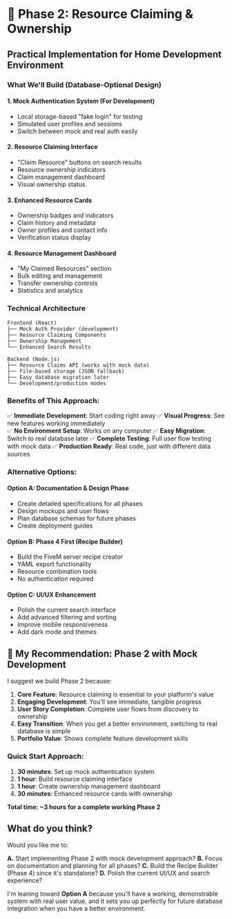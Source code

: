 # 🎯 Phase 2: Resource Claiming & Ownership
## Practical Implementation for Home Development Environment

### What We'll Build (Database-Optional Design)

#### 1. **Mock Authentication System** (For Development)
- Local storage-based "fake login" for testing
- Simulated user profiles and sessions
- Switch between mock and real auth easily

#### 2. **Resource Claiming Interface** 
- "Claim Resource" buttons on search results
- Resource ownership indicators
- Claim management dashboard
- Visual ownership status

#### 3. **Enhanced Resource Cards**
- Ownership badges and indicators
- Claim history and metadata
- Owner profiles and contact info
- Verification status display

#### 4. **Resource Management Dashboard**
- "My Claimed Resources" section
- Bulk editing and management
- Transfer ownership controls
- Statistics and analytics

### Technical Architecture

```
Frontend (React)
├── Mock Auth Provider (development)
├── Resource Claiming Components
├── Ownership Management
└── Enhanced Search Results

Backend (Node.js)
├── Resource Claims API (works with mock data)
├── File-based storage (JSON fallback)
├── Easy database migration later
└── Development/production modes
```

### Benefits of This Approach:

✅ **Immediate Development**: Start coding right away
✅ **Visual Progress**: See new features working immediately  
✅ **No Environment Setup**: Works on any computer
✅ **Easy Migration**: Switch to real database later
✅ **Complete Testing**: Full user flow testing with mock data
✅ **Production Ready**: Real code, just with different data sources

### Alternative Options:

#### Option A: **Documentation & Design Phase**
- Create detailed specifications for all phases
- Design mockups and user flows
- Plan database schemas for future phases
- Create deployment guides

#### Option B: **Phase 4 First (Recipe Builder)**
- Build the FiveM server recipe creator
- YAML export functionality
- Resource combination tools
- No authentication required

#### Option C: **UI/UX Enhancement**
- Polish the current search interface
- Add advanced filtering and sorting
- Improve mobile responsiveness
- Add dark mode and themes

## 🎨 **My Recommendation: Phase 2 with Mock Development**

I suggest we build Phase 2 because:

1. **Core Feature**: Resource claiming is essential to your platform's value
2. **Engaging Development**: You'll see immediate, tangible progress
3. **User Story Completion**: Complete user flows from discovery to ownership
4. **Easy Transition**: When you get a better environment, switching to real database is simple
5. **Portfolio Value**: Shows complete feature development skills

### Quick Start Approach:

1. **30 minutes**: Set up mock authentication system
2. **1 hour**: Build resource claiming interface  
3. **1 hour**: Create ownership management dashboard
4. **30 minutes**: Enhanced resource cards with ownership

**Total time: ~3 hours for a complete working Phase 2**

## What do you think?

Would you like me to:

**A.** Start implementing Phase 2 with mock development approach?
**B.** Focus on documentation and planning for all phases?
**C.** Build the Recipe Builder (Phase 4) since it's standalone?
**D.** Polish the current UI/UX and search experience?

I'm leaning toward **Option A** because you'll have a working, demonstrable system with real user value, and it sets you up perfectly for future database integration when you have a better environment.
